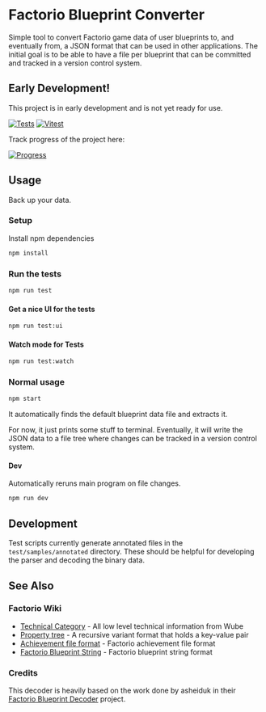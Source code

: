 # Factorio Blueprint Converter

Simple tool to convert Factorio game data of user blueprints to, and eventually from, a JSON format that can be used in other applications.
The initial goal is to be able to have a file per blueprint that can be committed and tracked in a version control system.

## Early Development!

This project is in early development and is not yet ready for use.

[![Tests](https://github.com/cinderblock/factorio-blueprint-converter/actions/workflows/test.yml/badge.svg)](https://github.com/cinderblock/factorio-blueprint-converter/actions/workflows/test.yml)
[![Vitest](https://img.shields.io/badge/vitest-6E9F18?style=for-the-badge&logo=vitest&logoColor=white)](https://cinderblock.github.io/factorio-blueprint-converter)

Track progress of the project here:

[![Progress](https://cinderblock.github.io/factorio-blueprint-converter/progress.svg)](https://cinderblock.github.io/factorio-blueprint-converter/progress.svg)

## Usage

Back up your data.

### Setup

Install npm dependencies

```bash
npm install
```

### Run the tests

```bash
npm run test
```

#### Get a nice UI for the tests

```bash
npm run test:ui
```

#### Watch mode for Tests

```bash
npm run test:watch
```

### Normal usage

```bash
npm start
```

It automatically finds the default blueprint data file and extracts it.

For now, it just prints some stuff to terminal.
Eventually, it will write the JSON data to a file tree where changes can be tracked in a version control system.

#### Dev

Automatically reruns main program on file changes.

```bash
npm run dev
```

## Development

Test scripts currently generate annotated files in the `test/samples/annotated` directory.
These should be helpful for developing the parser and decoding the binary data.

## See Also

### Factorio Wiki

- [Technical Category](https://wiki.factorio.com/Category:Technical) - All low level technical information from Wube
- [Property tree](https://wiki.factorio.com/Property_tree) - A recursive variant format that holds a key-value pair
- [Achievement file format](https://wiki.factorio.com/Achievement_file_format) - Factorio achievement file format
- [Factorio Blueprint String](https://wiki.factorio.com/Blueprint_string_format) - Factorio blueprint string format

### Credits

This decoder is heavily based on the work done by asheiduk in their [Factorio Blueprint Decoder](https://github.com/asheiduk/factorio-blueprint-decoder) project.
